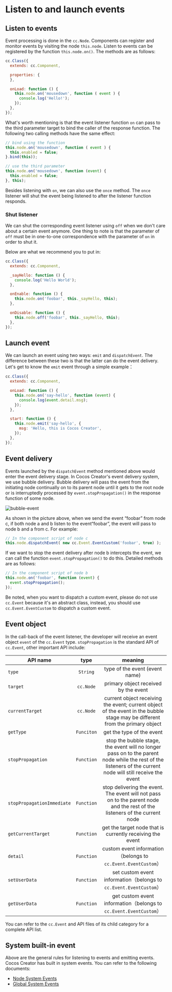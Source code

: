 # Listen to and launch events

## Listen to events

Event processing is done in the `cc.Node`. Components can register and monitor events by visiting the node `this.node`. Listen to events
can be registered by the function `this.node.on()`. The methods are as follows:

```javascript
cc.Class({
  extends: cc.Component,

  properties: {
  },

  onLoad: function () {
    this.node.on('mousedown', function ( event ) {
      console.log('Hello!');
    });
  },
});
```

What's worth mentioning is that the event listener function `on` can pass to the third parameter target to bind the caller of the response function. The following two calling methods
have the same effect:

```javascript
// bind using the function
this.node.on('mousedown', function ( event ) {
  this.enabled = false;
}.bind(this));

// use the third parameter
this.node.on('mousedown', function (event) {
  this.enabled = false;
}, this);
```

Besides listening with `on`, we can also use the `once` method. The `once` listener will shut the event being listened to after the listener function responds.

### Shut listener

We can shut the corresponding event listener using `off` when we don't care about a certain event anymore. One thing to note is that the parameter of
`off` must be in one-to-one correspondence with the parameter of `on` in order to shut it.

Below are what we recommend you to put in:

```javascript
cc.Class({
  extends: cc.Component,

  _sayHello: function () {
    console.log('Hello World');
  },

  onEnable: function () {
    this.node.on('foobar', this._sayHello, this);
  },

  onDisable: function () {
    this.node.off('foobar', this._sayHello, this);
  },
});
```

## Launch event

We can launch an event using two ways: `emit` and `dispatchEvent`. The difference between these two is that the latter can do the event delivery.
Let's get to know the `emit` event through a simple example：

```javascript
cc.Class({
  extends: cc.Component,

  onLoad: function () {
    this.node.on('say-hello', function (event) {
      console.log(event.detail.msg);
    });
  },

  start: function () {
    this.node.emit('say-hello', {
      msg: 'Hello, this is Cocos Creator',
    });
  },
});
```

## Event delivery

Events launched by the `dispatchEvent` method mentioned above would enter the event delivery stage. In Cocos Creator's
event delivery system, we use bubble delivery. Bubble delivery will pass the event from the initiating node continually on to its parent node
until it gets to the root node or is interruptedly processed by `event.stopPropagation()` in the response function of some node.

![bubble-event](assets/bubble-event.png)

As shown in the picture above, when we send the event “foobar” from node c, if both node a and b listen to the event“foobar”,
the event will pass to node b and a from c. For example:

```javascript
// In the component script of node c
this.node.dispatchEvent( new cc.Event.EventCustom('foobar', true) );
```

If we want to stop the event delivery after node b intercepts the event, we can call the function `event.stopPropagation()`
to do this. Detailed methods are as follows:

```javascript
// In the component script of node b
this.node.on('foobar', function (event) {
  event.stopPropagation();
});
```

Be noted, when you want to dispatch a custom event, please do not use `cc.Event` because it's an abstract class, instead, you should use `cc.Event.EventCustom` to dispatch a custom event.

## Event object

In the call-back of the event listener, the developer will receive an event object `event` of the `cc.Event` type. `stopPropagation` is the standard API of `cc.Event`, other important API include:

| API name | type | meaning |
| ------ |:---:|:---:|
| `type` | `String` | type of the event (event name) |
| `target` | `cc.Node` | primary object received by the event |
| `currentTarget` | `cc.Node` | current object receiving the event; current object of the event in the bubble stage may be different from the primary object |
| `getType` | `Funciton` | get the type of the event |
| `stopPropagation` | `Function` | stop the bubble stage, the event will no longer pass on to the parent node while the rest of the listeners of the current node will still receive the event |
| `stopPropagationImmediate` | `Function` | stop delivering the event. The event will not pass on to the parent node and the rest of the listeners of the current node |
| `getCurrentTarget` | `Function` | get the target node that is currently receiving the event |
| `detail` | `Function` | custom event information（belongs to `cc.Event.EventCustom`） |
| `setUserData` | `Function` | set custom event information（belongs to `cc.Event.EventCustom`） |
| `getUserData` | `Function` | get custom event information（belongs to `cc.Event.EventCustom`） |

You can refer to the `cc.Event` and API files of its child category for a complete API list.

## System built-in event

Above are the general rules for listening to events and emitting events. Cocos Creator has built in system events. You can refer to the following documents:

- [Node System Events](./internal-events.md)
- [Global System Events](./player-controls.md)
